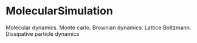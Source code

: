 # MolecularSimulation
Molecular dynamics. Monte carlo. Brownian dynamics. Lattice Boltzmann. Dissipative particle dynamics
